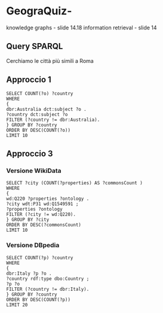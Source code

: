 # GeograQuiz-

knowledge graphs - slide 14.18
information retrieval - slide 14

## Query SPARQL
Cerchiamo le città più simili a Roma
## Approccio 1
```
SELECT COUNT(?o) ?country
WHERE
{
dbr:Australia dct:subject ?o .
?country dct:subject ?o
FILTER (?country != dbr:Australia).
} GROUP BY ?country
ORDER BY DESC(COUNT(?o))
LIMIT 10
```
## Approccio 3 
### Versione WikiData
```
SELECT ?city (COUNT(?properties) AS ?commonsCount ) 
WHERE
{
wd:Q220 ?properties ?ontology .
?city wdt:P31 wd:Q1549591 ;
?properties ?ontology
FILTER (?city != wd:Q220).
} GROUP BY ?city
ORDER BY DESC(?commonsCount)
LIMIT 10
```
### Versione DBpedia
```
SELECT COUNT(?p) ?country
WHERE
{
dbr:Italy ?p ?o .
?country rdf:type dbo:Country ;
?p ?o
FILTER (?country != dbr:Italy).
} GROUP BY ?country
ORDER BY DESC(COUNT(?p))
LIMIT 20
```


